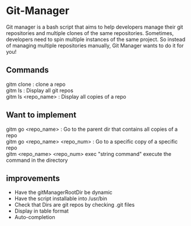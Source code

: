 # Git-Manager
Git manager is a bash script that aims to help developers manage their git repositories and multiple clones of the same repositories.
Sometimes, developers need to spin multiple instances of the same project. So instead of managing multiple repositories manually, Git Manager wants to do it for you!

## Commands
gitm clone <url>    :  clone a repo  
gitm ls             : Display all git repos  
gitm ls <repo_name> : Display all copies of a repo  
  
## Want to implement
gitm go <repo_name>          : Go to the parent dir that contains all copies of a repo  
gitm go <repo_name> <repo_num> : Go to a specific copy of a specific repo  
gitm <repo_name> <repo_num> exec "string command"  execute the command in the directory

## improvements
* Have the gitManagerRootDir be dynamic  
* Have the script installable into /usr/bin
* Check that Dirs are git repos by checking .git files
* Display in table format
* Auto-completion
